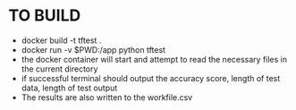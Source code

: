 # TO BUILD
- docker build -t tftest . 
- docker run -v $PWD:/app python tftest <X input file> <y input file> 
- the docker container will start and attempt to read the necessary files in the current directory
- if successful terminal should output the accuracy score, length of test data, length of test output
 - The results are also written to the workfile.csv
